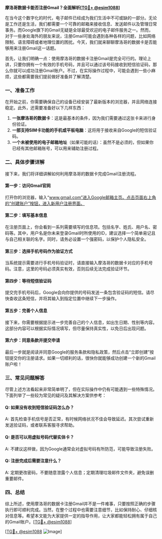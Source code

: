 **摩洛哥数据卡能否注册Gmail？全面解析[[TG💪+ @esim1088](https://t.me/s/esim1088)]**

在当今这个数字化的时代，电子邮件已经成为我们生活中不可或缺的一部分。无论是工作还是生活，我们都需要一个可靠的邮箱来接收信息、发送邮件以及管理日常事务。而Google旗下的Gmail无疑是全球最受欢迎的电子邮件服务之一。然而，对于一些身处海外的朋友来说，注册Gmail可能会遇到各种各样的问题，比如网络限制、语言障碍或者地理位置的困扰。今天，我们就来聊聊摩洛哥的数据卡是否能够用来注册Gmail这一话题。

首先，让我们明确一点：使用摩洛哥的数据卡注册Gmail是完全可行的。理论上讲，只要你拥有一个有效的手机号码，并且可以通过该号码接收到短信验证码，那么你就可以成功注册Gmail账户。不过，在实际操作过程中，可能会遇到一些小麻烦，这些都需要我们提前做好准备并了解清楚。

### 一、准备工作

在开始之前，你需要确保自己的设备已经安装了最新版本的浏览器，并且网络连接稳定。此外，还需要准备好以下几样东西：

1. **一张摩洛哥的数据卡**：这是最基本的条件，因为我们需要通过这张卡来进行身份验证。
2. **一部支持SIM卡功能的手机或平板电脑**：这将用于接收来自Google的短信验证码。
3. **一个未被使用的电子邮箱地址**（如果可能的话）：虽然不是必须的，但如果你已经有其他邮箱账号，可以用来辅助注册过程。

### 二、具体步骤详解

接下来，我们将详细讲解如何利用摩洛哥的数据卡完成Gmail注册流程。

#### 第一步：访问Gmail官网

打开你的浏览器，输入“www.gmail.com”进入Google邮箱主页。点击页面右上角的“创建账户”按钮，进入新用户注册界面。

#### 第二步：填写基本信息

在注册页面上，你会看到一系列需要填写的信息项。包括名字、姓氏、用户名、密码等。其中，用户名是你未来登录Gmail时所使用的ID，建议选择一个简单易记且与自己相关联的名字。同时，请务必设置一个强密码，以保护个人隐私安全。

#### 第三步：选择手机号码作为验证方式

当系统提示需要进行手机号码验证时，请直接输入摩洛哥的数据卡对应的手机号码。注意，这里的号码必须真实有效，否则后续无法完成验证环节。

#### 第四步：等待短信验证码

提交完手机号码后，Google会向你提供的号码发送一条包含验证码的短信。请尽快查收这条短信，并将其输入到指定位置中继续下一步操作。

#### 第五步：完善个人信息

接下来，你需要根据提示进一步完善自己的个人信息，如出生日期、性别等内容。这部分内容可以根据实际情况填写，但尽量保持真实性，以免日后出现问题。

#### 第六步：同意条款并提交申请

最后一步就是阅读并同意Google的服务条款和隐私政策，然后点击“立即创建”按钮提交你的注册请求。如果一切顺利的话，很快你就能够成功创建一个新的Gmail账户啦！

### 三、常见问题解答

尽管上述方法看起来非常简单明了，但在实际操作中仍有可能遇到一些特殊情况。下面列举了一些较为常见的疑问及其解决方案供参考：

#### Q: 如果没有收到短信验证码怎么办？
A: 首先检查手机信号是否正常，有时候网络状况不佳会导致延迟。其次尝试重新发送验证码，或者联系客服寻求帮助。

#### Q: 是否可以用虚拟号码代替实体卡？
A: 不建议这样做，因为Google通常会对虚拟号码有所防范，可能导致注册失败。

#### Q: 注册完成后需要注意什么？
A: 定期更改密码，不要随意泄露个人信息；定期清理垃圾邮件文件夹，避免误删重要邮件。

### 四、总结

综上所述，使用摩洛哥的数据卡注册Gmail并不是一件难事，只要按照正确的步骤执行即可顺利完成。当然，在整个过程中也需要注意细节，比如保持耐心、仔细核对信息等。希望本文能为大家提供一定的指导作用，让大家都能轻松拥有属于自己的Gmail账户。[[TG💪+ @esim1088](https://t.me/s/esim1088)]

[[TG💪+ @esim1088](https://t.me/s/esim1088) ![Image](https://i.postimg.cc/4NQfJmqS/Snipaste-2025-05-13-00-14-12.png)]